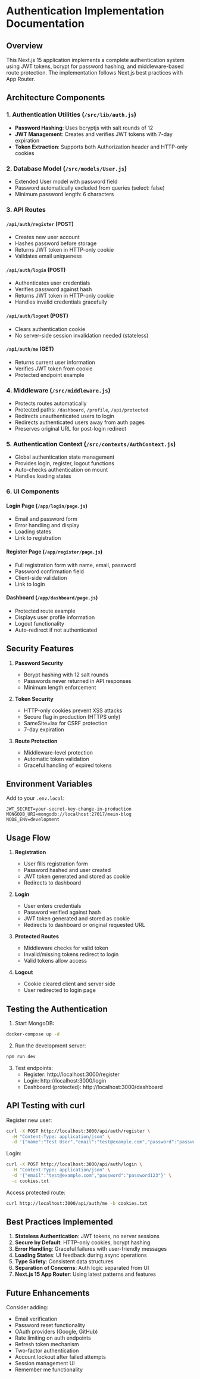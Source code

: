 # Authentication Implementation Documentation

## Overview
This Next.js 15 application implements a complete authentication system using JWT tokens, bcrypt for password hashing, and middleware-based route protection. The implementation follows Next.js best practices with App Router.

## Architecture Components

### 1. Authentication Utilities (`/src/lib/auth.js`)
- **Password Hashing**: Uses bcryptjs with salt rounds of 12
- **JWT Management**: Creates and verifies JWT tokens with 7-day expiration
- **Token Extraction**: Supports both Authorization header and HTTP-only cookies

### 2. Database Model (`/src/models/User.js`)
- Extended User model with password field
- Password automatically excluded from queries (select: false)
- Minimum password length: 6 characters

### 3. API Routes

#### `/api/auth/register` (POST)
- Creates new user account
- Hashes password before storage
- Returns JWT token in HTTP-only cookie
- Validates email uniqueness

#### `/api/auth/login` (POST)
- Authenticates user credentials
- Verifies password against hash
- Returns JWT token in HTTP-only cookie
- Handles invalid credentials gracefully

#### `/api/auth/logout` (POST)
- Clears authentication cookie
- No server-side session invalidation needed (stateless)

#### `/api/auth/me` (GET)
- Returns current user information
- Verifies JWT token from cookie
- Protected endpoint example

### 4. Middleware (`/src/middleware.js`)
- Protects routes automatically
- Protected paths: `/dashboard`, `/profile`, `/api/protected`
- Redirects unauthenticated users to login
- Redirects authenticated users away from auth pages
- Preserves original URL for post-login redirect

### 5. Authentication Context (`/src/contexts/AuthContext.js`)
- Global authentication state management
- Provides login, register, logout functions
- Auto-checks authentication on mount
- Handles loading states

### 6. UI Components

#### Login Page (`/app/login/page.js`)
- Email and password form
- Error handling and display
- Loading states
- Link to registration

#### Register Page (`/app/register/page.js`)
- Full registration form with name, email, password
- Password confirmation field
- Client-side validation
- Link to login

#### Dashboard (`/app/dashboard/page.js`)
- Protected route example
- Displays user profile information
- Logout functionality
- Auto-redirect if not authenticated

## Security Features

1. **Password Security**
   - Bcrypt hashing with 12 salt rounds
   - Passwords never returned in API responses
   - Minimum length enforcement

2. **Token Security**
   - HTTP-only cookies prevent XSS attacks
   - Secure flag in production (HTTPS only)
   - SameSite=lax for CSRF protection
   - 7-day expiration

3. **Route Protection**
   - Middleware-level protection
   - Automatic token validation
   - Graceful handling of expired tokens

## Environment Variables

Add to your `.env.local`:
```env
JWT_SECRET=your-secret-key-change-in-production
MONGODB_URI=mongodb://localhost:27017/mein-blog
NODE_ENV=development
```

## Usage Flow

1. **Registration**
   - User fills registration form
   - Password hashed and user created
   - JWT token generated and stored as cookie
   - Redirects to dashboard

2. **Login**
   - User enters credentials
   - Password verified against hash
   - JWT token generated and stored as cookie
   - Redirects to dashboard or original requested URL

3. **Protected Routes**
   - Middleware checks for valid token
   - Invalid/missing tokens redirect to login
   - Valid tokens allow access

4. **Logout**
   - Cookie cleared client and server side
   - User redirected to login page

## Testing the Authentication

1. Start MongoDB:
```bash
docker-compose up -d
```

2. Run the development server:
```bash
npm run dev
```

3. Test endpoints:
   - Register: http://localhost:3000/register
   - Login: http://localhost:3000/login
   - Dashboard (protected): http://localhost:3000/dashboard

## API Testing with curl

Register new user:
```bash
curl -X POST http://localhost:3000/api/auth/register \
  -H "Content-Type: application/json" \
  -d '{"name":"Test User","email":"test@example.com","password":"password123"}'
```

Login:
```bash
curl -X POST http://localhost:3000/api/auth/login \
  -H "Content-Type: application/json" \
  -d '{"email":"test@example.com","password":"password123"}' \
  -c cookies.txt
```

Access protected route:
```bash
curl http://localhost:3000/api/auth/me -b cookies.txt
```

## Best Practices Implemented

1. **Stateless Authentication**: JWT tokens, no server sessions
2. **Secure by Default**: HTTP-only cookies, bcrypt hashing
3. **Error Handling**: Graceful failures with user-friendly messages
4. **Loading States**: UI feedback during async operations
5. **Type Safety**: Consistent data structures
6. **Separation of Concerns**: Auth logic separated from UI
7. **Next.js 15 App Router**: Using latest patterns and features

## Future Enhancements

Consider adding:
- Email verification
- Password reset functionality
- OAuth providers (Google, GitHub)
- Rate limiting on auth endpoints
- Refresh token mechanism
- Two-factor authentication
- Account lockout after failed attempts
- Session management UI
- Remember me functionality
